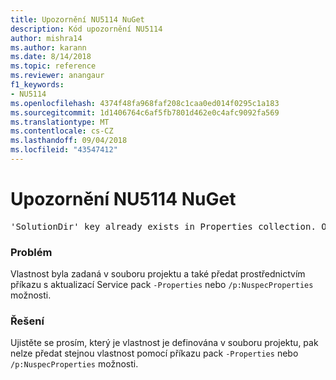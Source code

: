 ```yaml
---
title: Upozornění NU5114 NuGet
description: Kód upozornění NU5114
author: mishra14
ms.author: karann
ms.date: 8/14/2018
ms.topic: reference
ms.reviewer: anangaur
f1_keywords:
- NU5114
ms.openlocfilehash: 4374f48fa968faf208c1caa0ed014f0295c1a183
ms.sourcegitcommit: 1d1406764c6af5fb7801d462e0c4afc9092fa569
ms.translationtype: MT
ms.contentlocale: cs-CZ
ms.lasthandoff: 09/04/2018
ms.locfileid: "43547412"
---
```

# <a name="nuget-warning-nu5114"></a>Upozornění NU5114 NuGet
<pre>'SolutionDir' key already exists in Properties collection. Overriding value.</pre>

### <a name="issue"></a>Problém

Vlastnost byla zadaná v souboru projektu a také předat prostřednictvím příkazu s aktualizací Service pack `-Properties` nebo `/p:NuspecProperties` možnosti. 


### <a name="solution"></a>Řešení

Ujistěte se prosím, který je vlastnost je definována v souboru projektu, pak nelze předat stejnou vlastnost pomocí příkazu pack `-Properties` nebo `/p:NuspecProperties` možnosti. 

